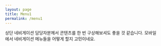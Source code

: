 ```yaml
---
layout: page
title: Menu1
permalink: /menu1
---
```


상단 네비게이션 담당자분께서 콘텐츠를 한 번 구상해보셔도 좋을 것 같습니다.
모바일에서 네비게이션 메뉴들을 어떻게 할지 고민이네요.